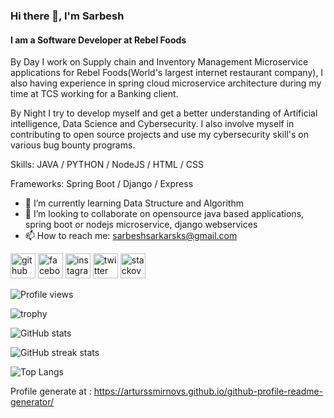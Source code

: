 ### Hi there 👋, I'm Sarbesh
#### I am a Software Developer at Rebel Foods
<!-- ![I am a Software Developer at Rebel Foods](https://arturssmirnovs.github.io/github-profile-readme-generator/images/banner.png) -->

By Day I work on Supply chain and Inventory Management Microservice applications for Rebel Foods(World's largest internet restaurant company), I also having experience in spring cloud microservice architecture during my time at TCS working for a Banking client. 

By Night I try to develop myself and get a better understanding of Artificial intelligence, Data Science and Cybersecurity. I also involve myself in contributing to open source projects and use my cybersecurity skill's on various bug bounty programs.

Skills: JAVA / PYTHON / NodeJS / HTML / CSS

Frameworks: Spring Boot / Django / Express

- 🌱 I’m currently learning Data Structure and Algorithm
- 👯 I’m looking to collaborate on opensource java based applications, spring boot or nodejs microservice, django webservices 
- 📫 How to reach me: sarbeshsarkarsks@gmail.com 


[<img src='https://cdn.jsdelivr.net/npm/simple-icons@3.0.1/icons/github.svg' alt='github' height='40'>](https://github.com/sarbesh)  [<img src='https://cdn.jsdelivr.net/npm/simple-icons@3.0.1/icons/facebook.svg' alt='facebook' height='40'>](https://www.facebook.com/sarbesh.sarkar)  [<img src='https://cdn.jsdelivr.net/npm/simple-icons@3.0.1/icons/instagram.svg' alt='instagram' height='40'>](https://www.instagram.com/radioactive_sarbesh/)  [<img src='https://cdn.jsdelivr.net/npm/simple-icons@3.0.1/icons/twitter.svg' alt='twitter' height='40'>](https://twitter.com/sarbesh)  [<img src='https://cdn.jsdelivr.net/npm/simple-icons@3.0.1/icons/stackoverflow.svg' alt='stackoverflow' height='40'>](https://stackoverflow.com/users/9473287) 

![Profile views](https://gpvc.arturio.dev/sarbesh)

![trophy](https://github-profile-trophy.vercel.app/?username=sarbesh)

![GitHub stats](https://github-readme-stats.vercel.app/api?username=sarbesh&show_icons=true&theme=tokyonight)

![GitHub streak stats](https://github-readme-streak-stats.herokuapp.com/?user=sarbesh)

![Top Langs](https://github-readme-stats.vercel.app/api/top-langs/?username=sarbesh&layout=compact)


Profile generate at : https://arturssmirnovs.github.io/github-profile-readme-generator/

<!--

[<img src='https://cdn.jsdelivr.net/npm/simple-icons@3.0.1/icons/github.svg' alt='github' height='40'>](https://github.com/sarbesh)  [<img src='https://cdn.jsdelivr.net/npm/simple-icons@3.0.1/icons/facebook.svg' alt='facebook' height='40'>](https://www.facebook.com/sarbesh.sarkar)  [<img src='https://cdn.jsdelivr.net/npm/simple-icons@3.0.1/icons/instagram.svg' alt='instagram' height='40'>](https://www.instagram.com/radioactive_sarbesh/)  [<img src='https://cdn.jsdelivr.net/npm/simple-icons@3.0.1/icons/twitter.svg' alt='twitter' height='40'>](https://twitter.com/sarbesh)  [<img src='https://cdn.jsdelivr.net/npm/simple-icons@3.0.1/icons/stackoverflow.svg' alt='stackoverflow' height='40'>](https://stackoverflow.com/users/9473287)  

<a href='https://archiveprogram.github.com/'><img src='https://raw.githubusercontent.com/acervenky/animated-github-badges/master/assets/acbadge.gif' width='40' height='40'></a> <a href='https://github.com/pricing'><img src='https://raw.githubusercontent.com/acervenky/animated-github-badges/master/assets/pro.gif' width='40' height='40'></a> 

[![trophy](https://github-profile-trophy.vercel.app/?username=sarbesh)](https://github.com/ryo-ma/github-profile-trophy)

[![Top Langs](https://github-readme-stats.vercel.app/api/top-langs/?username=sarbesh)](https://github.com/anuraghazra/github-readme-stats)

![GitHub stats](https://github-readme-stats.vercel.app/api?username=sarbesh&show_icons=true)  

![GitHub Activity Graph](https://activity-graph.herokuapp.com/graph?username=sarbesh)  

![GitHub metrics](https://metrics.lecoq.io/sarbesh)  

![GitHub streak stats](https://github-readme-streak-stats.herokuapp.com/?user=sarbesh)  

![Profile views](https://gpvc.arturio.dev/sarbesh)  

[![Sarbesh's GitHub stats](https://github-readme-stats.vercel.app/api?username=sarbesh&show_icons=true&theme=tokyonight&show_owner=true&layout=compact)](https://github.com/sarbesh/github-readme-stats)

[![Top Langs](https://github-readme-stats.vercel.app/api/top-langs/?username=sarbesh&layout=compact)](https://github.com/sarbesh/github-readme-stats)

[![Sarbesh's wakatime stats](https://github-readme-stats.vercel.app/api/wakatime?username=sarbesh)](https://github.com/anuraghazra/github-readme-stats)

**sarbesh/sarbesh** is a ✨ _special_ ✨ repository because its `README.md` (this file) appears on your GitHub profile.

Here are some ideas to get you started:

- 🔭 I’m currently working on ...
- 🌱 I’m currently learning ...
- 👯 I’m looking to collaborate on ...
- 🤔 I’m looking for help with ...
- 💬 Ask me about ...
- 📫 How to reach me: ...
- 😄 Pronouns: ...
- ⚡ Fun fact: ...
-->
